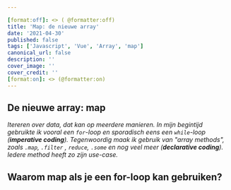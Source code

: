```yaml
---

[format:off]: <> ( @formatter:off)
title: 'Map: de nieuwe array'
date: '2021-04-30' 
published: false
tags: ['Javascript', 'Vue', 'Array', 'map']
canonical_url: false 
description: ''
cover_image: '' 
cover_credit: ''
[format:on]: <> (@formatter:on)
---
```


## De nieuwe array: map

*Itereren over data, dat kan op meerdere manieren. In mijn begintijd gebruikte ik vooral een `for`-loop en sporadisch
eens een `while`-loop (**imperative coding**). Tegenwoordig maak ik gebruik van "array methods", zoals `.map`, `.filter`
, `reduce`, `.some` en nog veel meer (**declarative coding**). Iedere method heeft zo zijn use-case.*

## Waarom map als je een for-loop kan gebruiken?
